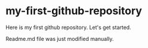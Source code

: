 # my-first-github-repository
Here is my first github repository. Let's get started.

Readme.md file was just modified manually.
